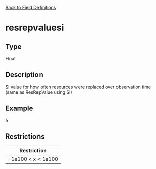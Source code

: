 [Back to Field Definitions](../../field_definition_overview)
# resrepvaluesi

## Type
Float

## Description


SI value for how often resources were replaced over observation time (same as ResRepValue using SI)
## Example
*5*

## Restrictions
| Restriction |
| :---------: |
| -1e100 < x < 1e100 |

